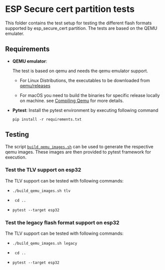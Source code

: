 # ESP Secure cert partition tests

This folder contains the test setup for testing the different flash formats supported by esp_secure_cert partition. The tests are based on the QEMU emulater.

## Requirements

* **QEMU emulator**:
   	
   	The test is based on qemu and needs the qemu emulator support.
   	
   	* For Linux Distributions, the executables to be downloaded from [qemu/releases](https://github.com/espressif/qemu/releases)
   	 
    * For macOS you need to build the binaries for specific release locally on machine. see [Compiling Qemu](https://github.com/espressif/esp-toolchain-docs/blob/main/qemu/esp32/README.md#compiling-qemu) for more details.

* **Pytest**:
    Install the pytest environment by executing following command
    
    ```pip install -r requirements.txt```
 
## Testing
The script [`build_qemu_images.sh`](./build_qemu_images.sh) can be used to generate the respective qemu images. These images are then provided to pytest framework for execution.


### Test the TLV support on esp32
The TLV support can be tested with following commands:

* ```./build_qemu_images.sh tlv```

* ``` cd ..```

* ``pytest --target esp32``
 
### Test the legacy flash format support on esp32
The TLV support can be tested with following commands:

* ```./build_qemu_images.sh legacy```

* ``` cd ..```

* ``pytest --target esp32``
